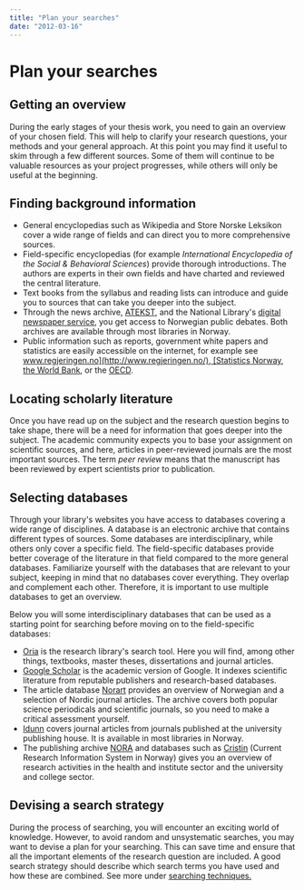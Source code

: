 ```yaml
---
title: "Plan your searches"
date: "2012-03-16"
---
```


# Plan your searches

## Getting an overview

During the early stages of your thesis work, you need to gain an overview of your chosen field. This will help to clarify your research questions, your methods and your general approach. At this point you may find it useful to skim through a few different sources. Some of them will continue to be valuable resources as your project progresses, while others will only be useful at the beginning.

## Finding background information

- General encyclopedias such as Wikipedia and Store Norske Leksikon cover a wide range of fields and can direct you to more comprehensive sources.
- Field-specific encyclopedias (for example _International Encyclopedia of the Social & Behavioral Sciences_) provide thorough introductions. The authors are experts in their own fields and have charted and reviewed the central literature.
- Text books from the syllabus and reading lists can introduce and guide you to sources that can take you deeper into the subject.
- Through the news archive, [ATEKST](https://web.retriever-info.com/services/archive.html), and the National Library's [digital newspaper service](https://www.nb.no/aviser), you get access to Norwegian public debates. Both archives are available through most libraries in Norway.
- Public information such as reports, government white papers and statistics are easily accessible on the internet, for example see [www.regjeringen.no](http://www.regjeringen.no/), [Statistics Norway](http://www.ssb.no), [the World Bank](http://www.worldbank.org/), or the [OECD](http://www.oecd.org/).

## Locating scholarly literature

Once you have read up on the subject and the research question begins to take shape, there will be a need for information that goes deeper into the subject. The academic community expects you to base your assignment on scientific sources, and here, articles in peer-reviewed journals are the most important sources. The term _peer review_ means that the manuscript has been reviewed by expert scientists prior to publication.

## Selecting databases

Through your library's websites you have access to databases covering a wide range of disciplines. A database is an electronic archive that contains different types of sources. Some databases are interdisciplinary, while others only cover a specific field. The field-specific databases provide better coverage of the literature in that field compared to the more general databases. Familiarize yourself with the databases that are relevant to your subject, keeping in mind that no databases cover everything. They overlap and complement each other. Therefore, it is important to use multiple databases to get an overview.

Below you will some interdisciplinary databases that can be used as a starting point for searching before moving on to the field-specific databases:

- [Oria](oria.no) is the research library's search tool. Here you will find, among other things, textbooks, master theses, dissertations and journal articles.
- [Google Scholar](scholar.google.no) is the academic version of Google. It indexes scientific literature from reputable publishers and research-based databases.
- The article database [Norart](http://www.nb.no/baser/norart/) provides an overview of Norwegian and a selection of Nordic journal articles. The archive covers both popular science periodicals and scientific journals, so you need to make a critical assessment yourself.
- [Idunn](https://www.idunn.no/) covers journal articles from journals published at the university publishing house. It is available in most libraries in Norway.
- The publishing archive [NORA](http://nora.openaccess.no/) and databases such as [Cristin](http://www.cristin.no/) (Current Research Information System in Norway) gives you an overview of research activities in the health and institute sector and the university and college sector.

## Devising a search strategy

During the process of searching, you will encounter an exciting world of knowledge. However, to avoid random and unsystematic searches, you may want to devise a plan for your searching. This can save time and ensure that all the important elements of the research question are included. A good search strategy should describe which search terms you have used and how these are combined. See more under [searching techniques.](/en/searching/searching-techniques/)
